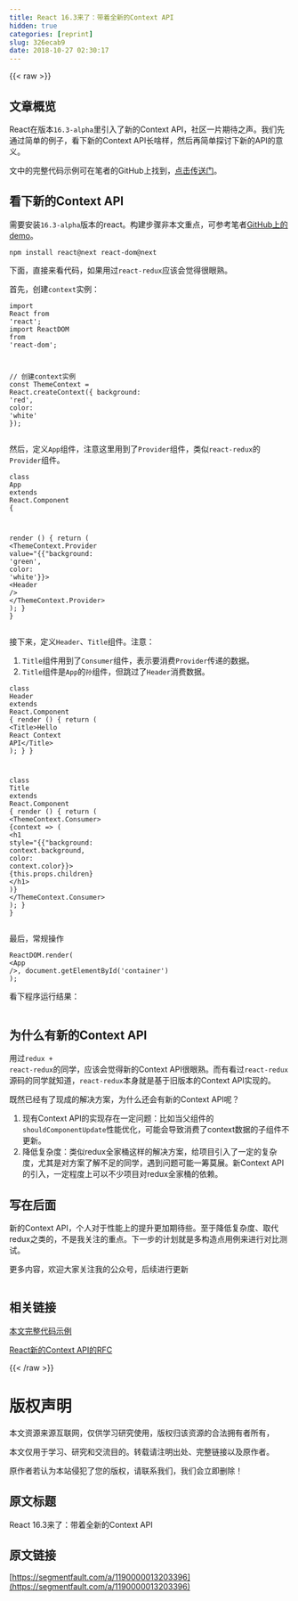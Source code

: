 ```yaml
---
title: React 16.3来了：带着全新的Context API
hidden: true
categories: [reprint]
slug: 326ecab9
date: 2018-10-27 02:30:17
---
```


{{< raw >}}
<h2 id="articleHeader0">&#x6587;&#x7AE0;&#x6982;&#x89C8;</h2><p>React&#x5728;&#x7248;&#x672C;<code>16.3-alpha</code>&#x91CC;&#x5F15;&#x5165;&#x4E86;&#x65B0;&#x7684;Context API&#xFF0C;&#x793E;&#x533A;&#x4E00;&#x7247;&#x671F;&#x5F85;&#x4E4B;&#x58F0;&#x3002;&#x6211;&#x4EEC;&#x5148;&#x901A;&#x8FC7;&#x7B80;&#x5355;&#x7684;&#x4F8B;&#x5B50;&#xFF0C;&#x770B;&#x4E0B;&#x65B0;&#x7684;Context API&#x957F;&#x5565;&#x6837;&#xFF0C;&#x7136;&#x540E;&#x518D;&#x7B80;&#x5355;&#x63A2;&#x8BA8;&#x4E0B;&#x65B0;&#x7684;API&#x7684;&#x610F;&#x4E49;&#x3002;</p><p>&#x6587;&#x4E2D;&#x7684;&#x5B8C;&#x6574;&#x4EE3;&#x7801;&#x793A;&#x4F8B;&#x53EF;&#x5728;&#x7B14;&#x8005;&#x7684;GitHub&#x4E0A;&#x627E;&#x5230;&#xFF0C;<a href="https://github.com/chyingp/blog/tree/master/demo/2018.02.08-react-16.3" rel="nofollow noreferrer" target="_blank">&#x70B9;&#x51FB;&#x4F20;&#x9001;&#x95E8;</a>&#x3002;</p><h2 id="articleHeader1">&#x770B;&#x4E0B;&#x65B0;&#x7684;Context API</h2><p>&#x9700;&#x8981;&#x5B89;&#x88C5;<code>16.3-alpha</code>&#x7248;&#x672C;&#x7684;react&#x3002;&#x6784;&#x5EFA;&#x6B65;&#x9AA4;&#x975E;&#x672C;&#x6587;&#x91CD;&#x70B9;&#xFF0C;&#x53EF;&#x53C2;&#x8003;&#x7B14;&#x8005;<a href="https://github.com/chyingp/blog/tree/master/demo/2018.02.08-react-16.3" rel="nofollow noreferrer" target="_blank">GitHub&#x4E0A;&#x7684;demo</a>&#x3002;</p><div class="widget-codetool" style="display:none"><div class="widget-codetool--inner"><span class="selectCode code-tool" data-toggle="tooltip" data-placement="top" title="" data-original-title="&#x5168;&#x9009;"></span> <span type="button" class="copyCode code-tool" data-toggle="tooltip" data-placement="top" data-clipboard-text="npm install react@next react-dom@next" title="" data-original-title="&#x590D;&#x5236;"></span> <span type="button" class="saveToNote code-tool" data-toggle="tooltip" data-placement="top" title="" data-original-title="&#x653E;&#x8FDB;&#x7B14;&#x8BB0;"></span></div></div><pre class="bash hljs"><code class="bash" style="word-break:break-word;white-space:initial">npm install react@next react-dom@next</code></pre><p>&#x4E0B;&#x9762;&#xFF0C;&#x76F4;&#x63A5;&#x6765;&#x770B;&#x4EE3;&#x7801;&#xFF0C;&#x5982;&#x679C;&#x7528;&#x8FC7;<code>react-redux</code>&#x5E94;&#x8BE5;&#x4F1A;&#x89C9;&#x5F97;&#x5F88;&#x773C;&#x719F;&#x3002;</p><p>&#x9996;&#x5148;&#xFF0C;&#x521B;&#x5EFA;<code>context</code>&#x5B9E;&#x4F8B;&#xFF1A;</p><div class="widget-codetool" style="display:none"><div class="widget-codetool--inner"><span class="selectCode code-tool" data-toggle="tooltip" data-placement="top" title="" data-original-title="&#x5168;&#x9009;"></span> <span type="button" class="copyCode code-tool" data-toggle="tooltip" data-placement="top" data-clipboard-text="import React from &apos;react&apos;;
import ReactDOM from &apos;react-dom&apos;;

// &#x521B;&#x5EFA;context&#x5B9E;&#x4F8B;
const ThemeContext = React.createContext({
  background: &apos;red&apos;,
  color: &apos;white&apos;
});" title="" data-original-title="&#x590D;&#x5236;"></span> <span type="button" class="saveToNote code-tool" data-toggle="tooltip" data-placement="top" title="" data-original-title="&#x653E;&#x8FDB;&#x7B14;&#x8BB0;"></span></div></div><pre class="javascript hljs"><code class="js"><span class="hljs-keyword">import</span> React <span class="hljs-keyword">from</span> <span class="hljs-string">&apos;react&apos;</span>;
<span class="hljs-keyword">import</span> ReactDOM <span class="hljs-keyword">from</span> <span class="hljs-string">&apos;react-dom&apos;</span>;

<span class="hljs-comment">// &#x521B;&#x5EFA;context&#x5B9E;&#x4F8B;</span>
<span class="hljs-keyword">const</span> ThemeContext = React.createContext({
  <span class="hljs-attr">background</span>: <span class="hljs-string">&apos;red&apos;</span>,
  <span class="hljs-attr">color</span>: <span class="hljs-string">&apos;white&apos;</span>
});</code></pre><p>&#x7136;&#x540E;&#xFF0C;&#x5B9A;&#x4E49;<code>App</code>&#x7EC4;&#x4EF6;&#xFF0C;&#x6CE8;&#x610F;&#x8FD9;&#x91CC;&#x7528;&#x5230;&#x4E86;<code>Provider</code>&#x7EC4;&#x4EF6;&#xFF0C;&#x7C7B;&#x4F3C;<code>react-redux</code>&#x7684;<code>Provider</code>&#x7EC4;&#x4EF6;&#x3002;</p><div class="widget-codetool" style="display:none"><div class="widget-codetool--inner"><span class="selectCode code-tool" data-toggle="tooltip" data-placement="top" title="" data-original-title="&#x5168;&#x9009;"></span> <span type="button" class="copyCode code-tool" data-toggle="tooltip" data-placement="top" data-clipboard-text="class App extends React.Component {

  render () {
    return (
      &lt;ThemeContext.Provider value={{background: &apos;green&apos;, color: &apos;white&apos;}}&gt;
        &lt;Header /&gt;
       &lt;/ThemeContext.Provider&gt;
    );
  }
}" title="" data-original-title="&#x590D;&#x5236;"></span> <span type="button" class="saveToNote code-tool" data-toggle="tooltip" data-placement="top" title="" data-original-title="&#x653E;&#x8FDB;&#x7B14;&#x8BB0;"></span></div></div><pre class="javascript hljs"><code class="js"><span class="hljs-class"><span class="hljs-keyword">class</span> <span class="hljs-title">App</span> <span class="hljs-keyword">extends</span> <span class="hljs-title">React</span>.<span class="hljs-title">Component</span> </span>{

  render () {
    <span class="hljs-keyword">return</span> (
      <span class="xml"><span class="hljs-tag">&lt;<span class="hljs-name">ThemeContext.Provider</span> <span class="hljs-attr">value</span>=<span class="hljs-string">"{{"background:</span> &apos;<span class="hljs-attr">green</span>&apos;, <span class="hljs-attr">color:</span> &apos;<span class="hljs-attr">white</span>&apos;}}&gt;</span>
        <span class="hljs-tag">&lt;<span class="hljs-name">Header</span> /&gt;</span>
       <span class="hljs-tag">&lt;/<span class="hljs-name">ThemeContext.Provider</span>&gt;</span>
    );
  }
}</span></code></pre><p>&#x63A5;&#x4E0B;&#x6765;&#xFF0C;&#x5B9A;&#x4E49;<code>Header</code>&#x3001;<code>Title</code>&#x7EC4;&#x4EF6;&#x3002;&#x6CE8;&#x610F;&#xFF1A;</p><ol><li><code>Title</code>&#x7EC4;&#x4EF6;&#x7528;&#x5230;&#x4E86;<code>Consumer</code>&#x7EC4;&#x4EF6;&#xFF0C;&#x8868;&#x793A;&#x8981;&#x6D88;&#x8D39;<code>Provider</code>&#x4F20;&#x9012;&#x7684;&#x6570;&#x636E;&#x3002;</li><li><code>Title</code>&#x7EC4;&#x4EF6;&#x662F;<code>App</code>&#x7684;<code>&#x5B59;</code>&#x7EC4;&#x4EF6;&#xFF0C;&#x4F46;&#x8DF3;&#x8FC7;&#x4E86;<code>Header</code>&#x6D88;&#x8D39;&#x6570;&#x636E;&#x3002;</li></ol><div class="widget-codetool" style="display:none"><div class="widget-codetool--inner"><span class="selectCode code-tool" data-toggle="tooltip" data-placement="top" title="" data-original-title="&#x5168;&#x9009;"></span> <span type="button" class="copyCode code-tool" data-toggle="tooltip" data-placement="top" data-clipboard-text="class Header extends React.Component {
  render () {
    return (
      &lt;Title&gt;Hello React Context API&lt;/Title&gt;
    );
  }
}

class Title extends React.Component {
  render () {
    return (
      &lt;ThemeContext.Consumer&gt;
        {context =&gt; (
          &lt;h1 style={{background: context.background, color: context.color}}&gt;
            {this.props.children}
          &lt;/h1&gt;
        )}
      &lt;/ThemeContext.Consumer&gt;
    );
  }
}" title="" data-original-title="&#x590D;&#x5236;"></span> <span type="button" class="saveToNote code-tool" data-toggle="tooltip" data-placement="top" title="" data-original-title="&#x653E;&#x8FDB;&#x7B14;&#x8BB0;"></span></div></div><pre class="javascript hljs"><code class="js"><span class="hljs-class"><span class="hljs-keyword">class</span> <span class="hljs-title">Header</span> <span class="hljs-keyword">extends</span> <span class="hljs-title">React</span>.<span class="hljs-title">Component</span> </span>{
  render () {
    <span class="hljs-keyword">return</span> (
      <span class="xml"><span class="hljs-tag">&lt;<span class="hljs-name">Title</span>&gt;</span>Hello React Context API<span class="hljs-tag">&lt;/<span class="hljs-name">Title</span>&gt;</span></span>
    );
  }
}

<span class="hljs-class"><span class="hljs-keyword">class</span> <span class="hljs-title">Title</span> <span class="hljs-keyword">extends</span> <span class="hljs-title">React</span>.<span class="hljs-title">Component</span> </span>{
  render () {
    <span class="hljs-keyword">return</span> (
      <span class="xml"><span class="hljs-tag">&lt;<span class="hljs-name">ThemeContext.Consumer</span>&gt;</span>
        {context =&gt; (
          <span class="hljs-tag">&lt;<span class="hljs-name">h1</span> <span class="hljs-attr">style</span>=<span class="hljs-string">"{{"background:</span> <span class="hljs-attr">context.background</span>, <span class="hljs-attr">color:</span> <span class="hljs-attr">context.color</span>}}&gt;</span>
            {this.props.children}
          <span class="hljs-tag">&lt;/<span class="hljs-name">h1</span>&gt;</span>
        )}
      <span class="hljs-tag">&lt;/<span class="hljs-name">ThemeContext.Consumer</span>&gt;</span>
    );
  }
}</span></code></pre><p>&#x6700;&#x540E;&#xFF0C;&#x5E38;&#x89C4;&#x64CD;&#x4F5C;</p><div class="widget-codetool" style="display:none"><div class="widget-codetool--inner"><span class="selectCode code-tool" data-toggle="tooltip" data-placement="top" title="" data-original-title="&#x5168;&#x9009;"></span> <span type="button" class="copyCode code-tool" data-toggle="tooltip" data-placement="top" data-clipboard-text="ReactDOM.render(
  &lt;App /&gt;, 
  document.getElementById(&apos;container&apos;)
);" title="" data-original-title="&#x590D;&#x5236;"></span> <span type="button" class="saveToNote code-tool" data-toggle="tooltip" data-placement="top" title="" data-original-title="&#x653E;&#x8FDB;&#x7B14;&#x8BB0;"></span></div></div><pre class="javascript hljs"><code class="js">ReactDOM.render(
  <span class="xml"><span class="hljs-tag">&lt;<span class="hljs-name">App</span> /&gt;</span>, 
  document.getElementById(&apos;container&apos;)
);</span></code></pre><p>&#x770B;&#x4E0B;&#x7A0B;&#x5E8F;&#x8FD0;&#x884C;&#x7ED3;&#x679C;&#xFF1A;</p><p><span class="img-wrap"><img data-src="/img/remote/1460000013229508?w=934&amp;h=296" src="https://static.alili.tech/img/remote/1460000013229508?w=934&amp;h=296" alt="" title="" style="cursor:pointer;display:inline"></span></p><h2 id="articleHeader2">&#x4E3A;&#x4EC0;&#x4E48;&#x6709;&#x65B0;&#x7684;Context API</h2><p>&#x7528;&#x8FC7;<code>redux + react-redux</code>&#x7684;&#x540C;&#x5B66;&#xFF0C;&#x5E94;&#x8BE5;&#x4F1A;&#x89C9;&#x5F97;&#x65B0;&#x7684;Context API&#x5F88;&#x773C;&#x719F;&#x3002;&#x800C;&#x6709;&#x770B;&#x8FC7;<code>react-redux</code>&#x6E90;&#x7801;&#x7684;&#x540C;&#x5B66;&#x5C31;&#x77E5;&#x9053;&#xFF0C;<code>react-redux</code>&#x672C;&#x8EAB;&#x5C31;&#x662F;&#x57FA;&#x4E8E;&#x65E7;&#x7248;&#x672C;&#x7684;Context API&#x5B9E;&#x73B0;&#x7684;&#x3002;</p><p>&#x65E2;&#x7136;&#x5DF2;&#x7ECF;&#x6709;&#x4E86;&#x73B0;&#x6210;&#x7684;&#x89E3;&#x51B3;&#x65B9;&#x6848;&#xFF0C;&#x4E3A;&#x4EC0;&#x4E48;&#x8FD8;&#x4F1A;&#x6709;&#x65B0;&#x7684;Context API&#x5462;&#xFF1F;</p><ol><li>&#x73B0;&#x6709;Context API&#x7684;&#x5B9E;&#x73B0;&#x5B58;&#x5728;&#x4E00;&#x5B9A;&#x95EE;&#x9898;&#xFF1A;&#x6BD4;&#x5982;&#x5F53;&#x7236;&#x7EC4;&#x4EF6;&#x7684;<code>shouldComponentUpdate</code>&#x6027;&#x80FD;&#x4F18;&#x5316;&#xFF0C;&#x53EF;&#x80FD;&#x4F1A;&#x5BFC;&#x81F4;&#x6D88;&#x8D39;&#x4E86;context&#x6570;&#x636E;&#x7684;&#x5B50;&#x7EC4;&#x4EF6;&#x4E0D;&#x66F4;&#x65B0;&#x3002;</li><li>&#x964D;&#x4F4E;&#x590D;&#x6742;&#x5EA6;&#xFF1A;&#x7C7B;&#x4F3C;redux&#x5168;&#x5BB6;&#x6876;&#x8FD9;&#x6837;&#x7684;&#x89E3;&#x51B3;&#x65B9;&#x6848;&#xFF0C;&#x7ED9;&#x9879;&#x76EE;&#x5F15;&#x5165;&#x4E86;&#x4E00;&#x5B9A;&#x7684;&#x590D;&#x6742;&#x5EA6;&#xFF0C;&#x5C24;&#x5176;&#x662F;&#x5BF9;&#x65B9;&#x6848;&#x4E86;&#x89E3;&#x4E0D;&#x8DB3;&#x7684;&#x540C;&#x5B66;&#xFF0C;&#x9047;&#x5230;&#x95EE;&#x9898;&#x53EF;&#x80FD;&#x4E00;&#x7B79;&#x83AB;&#x5C55;&#x3002;&#x65B0;Context API&#x7684;&#x5F15;&#x5165;&#xFF0C;&#x4E00;&#x5B9A;&#x7A0B;&#x5EA6;&#x4E0A;&#x53EF;&#x4EE5;&#x4E0D;&#x5C11;&#x9879;&#x76EE;&#x5BF9;redux&#x5168;&#x5BB6;&#x6876;&#x7684;&#x4F9D;&#x8D56;&#x3002;</li></ol><h2 id="articleHeader3">&#x5199;&#x5728;&#x540E;&#x9762;</h2><p>&#x65B0;&#x7684;Context API&#xFF0C;&#x4E2A;&#x4EBA;&#x5BF9;&#x4E8E;&#x6027;&#x80FD;&#x4E0A;&#x7684;&#x63D0;&#x5347;&#x66F4;&#x52A0;&#x671F;&#x5F85;&#x4E9B;&#x3002;&#x81F3;&#x4E8E;&#x964D;&#x4F4E;&#x590D;&#x6742;&#x5EA6;&#x3001;&#x53D6;&#x4EE3;redux&#x4E4B;&#x7C7B;&#x7684;&#xFF0C;&#x4E0D;&#x662F;&#x6211;&#x5173;&#x6CE8;&#x7684;&#x91CD;&#x70B9;&#x3002;&#x4E0B;&#x4E00;&#x6B65;&#x7684;&#x8BA1;&#x5212;&#x5C31;&#x662F;&#x591A;&#x6784;&#x9020;&#x70B9;&#x7528;&#x4F8B;&#x6765;&#x8FDB;&#x884C;&#x5BF9;&#x6BD4;&#x6D4B;&#x8BD5;&#x3002;</p><p>&#x66F4;&#x591A;&#x5185;&#x5BB9;&#xFF0C;&#x6B22;&#x8FCE;&#x5927;&#x5BB6;&#x5173;&#x6CE8;&#x6211;&#x7684;&#x516C;&#x4F17;&#x53F7;&#xFF0C;&#x540E;&#x7EED;&#x8FDB;&#x884C;&#x66F4;&#x65B0;</p><p><span class="img-wrap"><img data-src="/img/remote/1460000013229509?w=344&amp;h=344" src="https://static.alili.tech/img/remote/1460000013229509?w=344&amp;h=344" alt="" title="" style="cursor:pointer;display:inline"></span></p><h2 id="articleHeader4">&#x76F8;&#x5173;&#x94FE;&#x63A5;</h2><p><a href="https://github.com/chyingp/blog/tree/master/demo/2018.02.08-react-16.3" rel="nofollow noreferrer" target="_blank">&#x672C;&#x6587;&#x5B8C;&#x6574;&#x4EE3;&#x7801;&#x793A;&#x4F8B;</a></p><p><a href="https://github.com/reactjs/rfcs/blob/master/text/0002-new-version-of-context.md" rel="nofollow noreferrer" target="_blank">React&#x65B0;&#x7684;Context API&#x7684;RFC</a></p>
{{< /raw >}}

# 版权声明
本文资源来源互联网，仅供学习研究使用，版权归该资源的合法拥有者所有，

本文仅用于学习、研究和交流目的。转载请注明出处、完整链接以及原作者。 

原作者若认为本站侵犯了您的版权，请联系我们，我们会立即删除！

## 原文标题
React 16.3来了：带着全新的Context API

## 原文链接
[https://segmentfault.com/a/1190000013203396](https://segmentfault.com/a/1190000013203396)

